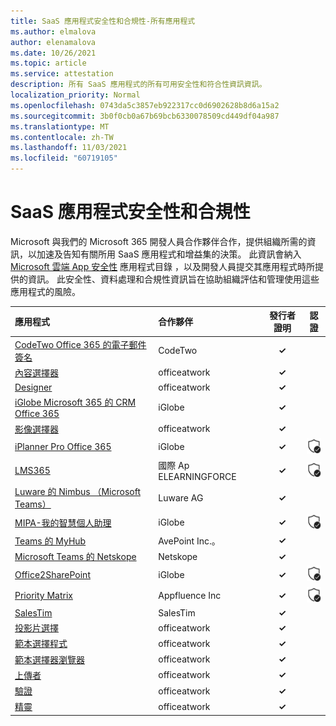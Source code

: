 ```yaml
---
title: SaaS 應用程式安全性和合規性-所有應用程式
ms.author: elmalova
author: elenamalova
ms.date: 10/26/2021
ms.topic: article
ms.service: attestation
description: 所有 SaaS 應用程式的所有可用安全性和符合性資訊資訊。
localization_priority: Normal
ms.openlocfilehash: 0743da5c3857eb922317cc0d6902628b8d6a15a2
ms.sourcegitcommit: 3b0f0cb0a67b69bcb6330078509cd449df04a987
ms.translationtype: MT
ms.contentlocale: zh-TW
ms.lasthandoff: 11/03/2021
ms.locfileid: "60719105"
---
```

# <a name="saas-apps-security-and-compliance"></a>SaaS 應用程式安全性和合規性

Microsoft 與我們的 Microsoft 365 開發人員合作夥伴合作，提供組織所需的資訊，以加速及告知有關所用 SaaS 應用程式和增益集的決策。 此資訊會納入 [Microsoft 雲端 App 安全性](https://www.microsoft.com/en-us/enterprise-mobility-security/cloud-app-security) 應用程式目錄 ，以及開發人員提交其應用程式時所提供的資訊。 此安全性、資料處理和合規性資訊旨在協助組織評估和管理使用這些應用程式的風險。

| **應用程式** | **合作夥伴** | **發行者證明** | **認證** |
|:--------|:------------|:----------------------:|:-------------:|
| [CodeTwo Office 365 的電子郵件簽名](./codetwo-email-signatures-for-office-365.md) | CodeTwo | **✓** |  |
| [內容選擇器](./officeatwork-content-chooser.md) | officeatwork | **✓** |  |
| [Designer](./officeatwork-designer.md) | officeatwork | **✓** |  |
| [iGlobe Microsoft 365 的 CRM Office 365](./iglobe-crm-office-365-for-microsoft.md) | iGlobe | **✓** |  |
| [影像選擇器](./officeatwork-image-chooser.md) | officeatwork | **✓** |  |
| [iPlanner Pro Office 365](./iglobe-iplanner-pro-office-365.md) | iGlobe | **✓** | <img alt="Certified application badge" src="../media/certified-badge.png" height="25" width="25" /> |
| [LMS365](./elearningforce-international-aps-lms365.md) | 國際 Ap ELEARNINGFORCE | **✓** | <img alt="Certified application badge" src="../media/certified-badge.png" height="25" width="25" /> |
| [Luware 的 Nimbus （Microsoft Teams）](./luware-ag-nimbus-for-microsoft-teams.md) | Luware AG | **✓** |  |
| [MIPA-我的智慧個人助理](./iglobe-mipa-my-intelligent-personal-assistant.md) | iGlobe | **✓** | <img alt="Certified application badge" src="../media/certified-badge.png" height="25" width="25" /> |
| [Teams 的 MyHub](./avepoint-inc-myhub-for-teams.md) | AvePoint Inc.。 | **✓** |  |
| [Microsoft Teams 的 Netskope](./netskope-for-microsoft-teams.md) | Netskope | **✓** |  |
| [Office2SharePoint](./iglobe-office2sharepoint.md) | iGlobe | **✓** | <img alt="Certified application badge" src="../media/certified-badge.png" height="25" width="25" /> |
| [Priority Matrix](./appfluence-inc-priority-matrix.md) | Appfluence Inc | **✓** | <img alt="Certified application badge" src="../media/certified-badge.png" height="25" width="25" /> |
| [SalesTim](./salestim.md) | SalesTim | **✓** |  |
| [投影片選擇](./officeatwork-slide-chooser.md) | officeatwork | **✓** |  |
| [範本選擇程式](./officeatwork-template-chooser.md) | officeatwork | **✓** |  |
| [範本選擇器瀏覽器](./officeatwork-template-chooser-browser.md) | officeatwork | **✓** |  |
| [上傳者](./officeatwork-uploader.md) | officeatwork | **✓** |  |
| [驗證](./officeatwork-verifier.md) | officeatwork | **✓** |  |
| [精靈](./officeatwork-wizard.md) | officeatwork | **✓** |  |
